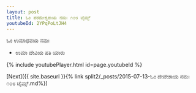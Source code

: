 ```yaml
---
layout: post
title: ಓಂ ಪರಮೇಶ್ವರಾಯ ನಮಃ ೧೦೮ ಟೈಮ್ಸ್
youtubeId: 2YPqPoLtJH4
---
```

 
 
 ಓಂ ಉಮಾಧವಯ ನಮಃ  
 
 -  ಉಮಾ ದೇವಿಯ ಪತಿ ಯಾರು 
 
  
 
  
 
 
 
 
 
 


{% include youtubePlayer.html id=page.youtubeId %}
 
[Next]({{ site.baseurl }}{% link  split2/_posts/2015-07-13-ಓಂ ದೇವೇಶಾಯ ನಮಃ ೧೦೮ ಟೈಮ್ಸ್.md%})
 

